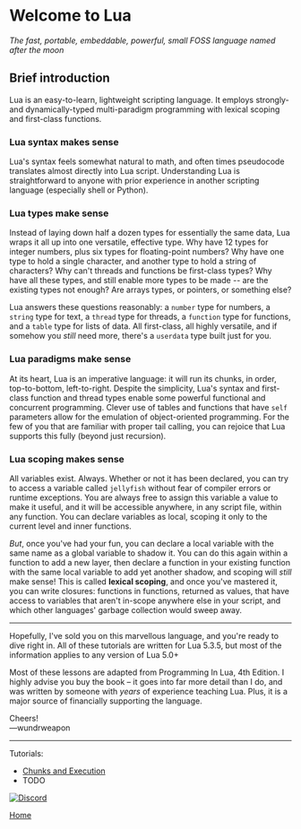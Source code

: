 # Welcome to Lua
*The fast, portable, embeddable, powerful, small FOSS language named after the moon*

## Brief introduction
Lua is an easy-to-learn, lightweight scripting language. It employs strongly- and dynamically-typed multi-paradigm programming with lexical scoping and first-class functions.

### Lua syntax makes sense
Lua's syntax feels somewhat natural to math, and often times pseudocode translates almost directly into Lua script. Understanding Lua is straightforward to anyone with prior experience in another scripting language (especially shell or Python).

### Lua types make sense
Instead of laying down half a dozen types for essentially the same data, Lua wraps it all up into one versatile, effective type. Why have 12 types for integer numbers, plus six types for floating-point numbers? Why have one type to hold a single character, and another type to hold a string of characters? Why can't threads and functions be first-class types? Why have all these types, and still enable more types to be made -- are the existing types not enough? Are arrays types, or pointers, or something else?

Lua answers these questions reasonably: a `number` type for numbers, a `string` type for text, a `thread` type for threads, a `function` type for functions, and a `table` type for lists of data. All first-class, all highly versatile, and if somehow you *still* need more, there's a `userdata` type built just for you.

### Lua paradigms make sense
At its heart, Lua is an imperative language: it will run its chunks, in order, top-to-bottom, left-to-right. Despite the simplicity, Lua's syntax and first-class function and thread types enable some powerful functional and concurrent programming. Clever use of tables and functions that have `self` parameters allow for the emulation of object-oriented programming. For the few of you that are familiar with proper tail calling, you can rejoice that Lua supports this fully (beyond just recursion).

### Lua scoping makes sense
All variables exist. Always. Whether or not it has been declared, you can try to access a variable called `jellyfish` without fear of compiler errors or runtime exceptions. You are always free to assign this variable a value to make it useful, and it will be accessible anywhere, in any script file, within any function. You can declare variables as local, scoping it only to the current level and inner functions.

*But*, once you've had your fun, you can declare a local variable with the same name as a global variable to shadow it. You can do this again within a function to add a new layer, then declare a function in your existing function with the same local variable to add yet another shadow, and scoping will *still* make sense! This is called **lexical scoping**, and once you've mastered it, you can write closures: functions in functions, returned as values, that have access to variables that aren't in-scope anywhere else in your script, and which other languages' garbage collection would sweep away.

---

Hopefully, I've sold you on this marvellous language, and you're ready to dive right in. All of these tutorials are written for Lua 5.3.5, but most of the information applies to any version of Lua 5.0+

Most of these lessons are adapted from Programming In Lua, 4th Edition. I highly advise you buy the book – it goes into far more detail than I do, and was written by someone with *years* of experience teaching Lua. Plus, it is a major source of financially supporting the language.

Cheers!  
—wundrweapon

---

Tutorials:
- [Chunks and Execution](lessons/1-chunks-execution.md)
- TODO

[![Discord](https://img.shields.io/discord/609993365832073217?color=7289da&label=discord)](https://discord.gg/Sw3npy4)

[Home](https://bvanseg.github.io)
